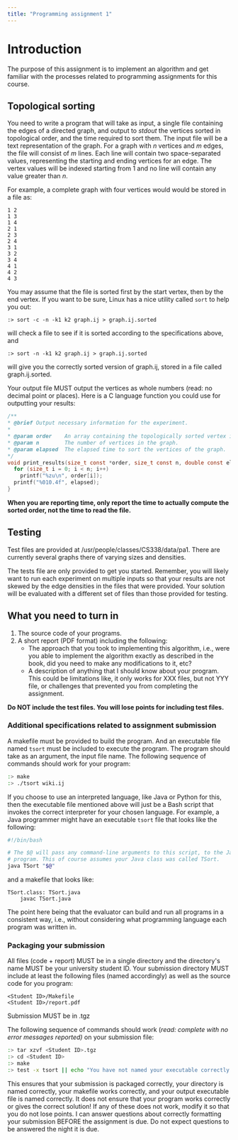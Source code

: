 ```yaml
---
title: "Programming assignment 1"
---
```


# Introduction

The purpose of this assignment is to implement an algorithm and get familiar
with the processes related to programming assignments for this course.

## Topological sorting

You need to write a program that will take as input, a single file containing
the edges of a directed graph, and output to *stdout* the vertices sorted in
topological order, and the time required to sort them. The input file will be a
text representation of the graph. For a graph with *n* vertices and *m* edges,
the file will consist of *m* lines. Each line will contain two space-separated
values, representing the starting and ending vertices for an edge. The vertex
values will be indexed starting from 1 and no line will contain any value
greater than *n*.

For example, a complete graph with four vertices would would be stored in a file
as:

```
1 2
1 3
1 4
2 1
2 3
2 4
3 1
3 2
3 4
4 1
4 2
4 3
```

You may assume that the file is sorted first by the start vertex, then by the
end vertex. If you want to be sure, Linux has a nice utility called `sort` to
help you out:

```
:> sort -c -n -k1 k2 graph.ij > graph.ij.sorted
```

will check a file to see if it is sorted according to the specifications above,
and

```
:> sort -n -k1 k2 graph.ij > graph.ij.sorted
```

will give you the correctly sorted version of graph.ij, stored in a file called
graph.ij.sorted.

Your output file MUST output the vertices as whole numbers (read: no decimal
point or places). Here is a C language function you could use for outputting
your results:

```c
/**
* @brief Output necessary information for the experiment.
*
* @param order    An array containing the topologically sorted vertex ids.
* @param n        The number of vertices in the graph.
* @param elapsed  The elapsed time to sort the vertices of the graph.
*/
void print_results(size_t const *order, size_t const n, double const elapsed) {
  for (size_t i = 0; i < n; i++)
    printf("%zu\n", order[i]);
  printf("%010.4f", elapsed);
}
```

**When you are reporting time, only report the time to actually compute the
sorted order, not the time to read the file.**

## Testing

Test files are provided at /usr/people/classes/CS338/data/pa1. There are
currently several graphs there of varying sizes and densities.

The tests file are only provided to get you started. Remember, you will likely
want to run each experiment on multiple inputs so that your results are not
skewed by the edge densities in the files that were provided. Your solution will
be evaluated with a different set of files than those provided for testing.

## What you need to turn in

1. The source code of your programs.
1. A short report (PDF format) including the following:
   * The approach that you took to implementing this algorithm, i.e., were you
     able to implement the algorithm exactly as described in the book, did you
     need to make any modifications to it, etc?
   * A description of anything that I should know about your program. This could
     be limitations like, it only works for XXX files, but not YYY file, or
     challenges that prevented you from completing the assignment.

**Do NOT include the test files. You will lose points for including test
files.**

### Additional specifications related to assignment submission

A makefile must be provided to build the program. And an executable file named
`tsort` must be included to execute the program. The program should take as an
argument, the input file name. The following sequence of commands should work
for your program:

```sh
:> make
:> ./tsort wiki.ij
```

If you choose to use an interpreted language, like Java or Python for this, then
the executable file mentioned above will just be a Bash script that invokes the
correct interpreter for your chosen language. For example, a Java programmer
might have an executable `tsort` file that looks like the following:

```bash
#!/bin/bash

# The $@ will pass any command-line arguments to this script, to the Java
# program. This of course assumes your Java class was called TSort.
java TSort "$@"
```

and a makefile that looks like:

```
TSort.class: TSort.java
	javac TSort.java
```

The point here being that the evaluator can build and run all programs in a
consistent way, i.e., without considering what programming language each program
was written in.

### Packaging your submission

All files (code + report) MUST be in a single directory and the directory's name
MUST be your university student ID. Your submission directory MUST include at
least the following files (named accordingly) as well as the source code for you
program:

```
<Student ID>/Makefile
<Student ID>/report.pdf
```

Submission MUST be in .tgz

The following sequence of commands should work (*read: complete with no error
messages reported)* on your submission file:

```sh
:> tar xzvf <Student ID>.tgz
:> cd <Student ID>
:> make
:> test -x tsort || echo "You have not named your executable correctly or it is not executable"
```

This ensures that your submission is packaged correctly, your directory is named
correctly, your makefile works correctly, and your output executable file is
named correctly. It does not ensure that your program works correctly or gives
the correct solution! If any of these does not work, modify it so that you do
not lose points. I can answer questions about correctly formatting your
submission BEFORE the assignment is due. Do not expect questions to be answered
the night it is due.
